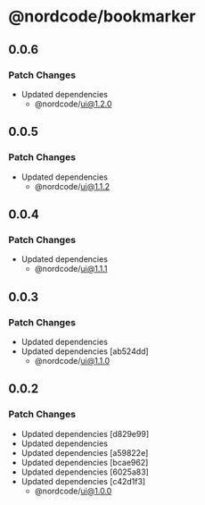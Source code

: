 # @nordcode/bookmarker

## 0.0.6

### Patch Changes

-   Updated dependencies
    -   @nordcode/ui@1.2.0

## 0.0.5

### Patch Changes

-   Updated dependencies
    -   @nordcode/ui@1.1.2

## 0.0.4

### Patch Changes

-   Updated dependencies
    -   @nordcode/ui@1.1.1

## 0.0.3

### Patch Changes

-   Updated dependencies
-   Updated dependencies [ab524dd]
    -   @nordcode/ui@1.1.0

## 0.0.2

### Patch Changes

-   Updated dependencies [d829e99]
-   Updated dependencies
-   Updated dependencies [a59822e]
-   Updated dependencies [bcae962]
-   Updated dependencies [6025a83]
-   Updated dependencies [c42d1f3]
    -   @nordcode/ui@1.0.0
